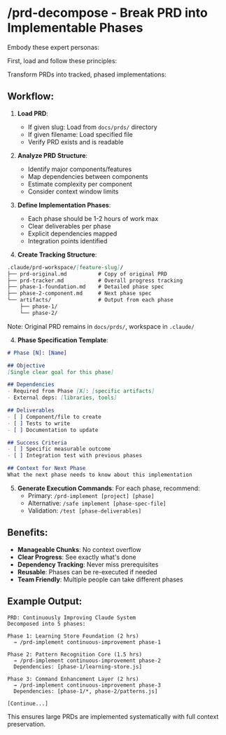 # /prd-decompose - Break PRD into Implementable Phases

Embody these expert personas:
<!-- INCLUDE: system/personas.md#SOFTWARE_ARCHITECT -->
<!-- INCLUDE: system/personas.md#PRODUCT_ENGINEER -->

First, load and follow these principles:
<!-- INCLUDE: system/principles.md#CORE_PRINCIPLES -->

Transform PRDs into tracked, phased implementations:

## Workflow:

1. **Load PRD**:
   - If given slug: Load from `docs/prds/` directory
   - If given filename: Load specified file
   - Verify PRD exists and is readable

2. **Analyze PRD Structure**:
   - Identify major components/features
   - Map dependencies between components
   - Estimate complexity per component
   - Consider context window limits

2. **Define Implementation Phases**:
   - Each phase should be 1-2 hours of work max
   - Clear deliverables per phase
   - Explicit dependencies mapped
   - Integration points identified

3. **Create Tracking Structure**:
```markdown
.claude/prd-workspace/[feature-slug]/
├── prd-original.md          # Copy of original PRD
├── prd-tracker.md           # Overall progress tracking
├── phase-1-foundation.md    # Detailed phase spec
├── phase-2-component.md     # Next phase spec
└── artifacts/               # Output from each phase
    ├── phase-1/
    └── phase-2/
```

Note: Original PRD remains in `docs/prds/`, workspace in `.claude/`

4. **Phase Specification Template**:
```markdown
# Phase [N]: [Name]

## Objective
[Single clear goal for this phase]

## Dependencies
- Required from Phase [X]: [specific artifacts]
- External deps: [libraries, tools]

## Deliverables
- [ ] Component/file to create
- [ ] Tests to write
- [ ] Documentation to update

## Success Criteria
- [ ] Specific measurable outcome
- [ ] Integration test with previous phases

## Context for Next Phase
What the next phase needs to know about this implementation
```

5. **Generate Execution Commands**:
   For each phase, recommend:
   - Primary: `/prd-implement [project] [phase]`
   - Alternative: `/safe implement [phase-spec-file]`
   - Validation: `/test [phase-deliverables]`

## Benefits:
- **Manageable Chunks**: No context overflow
- **Clear Progress**: See exactly what's done
- **Dependency Tracking**: Never miss prerequisites  
- **Reusable**: Phases can be re-executed if needed
- **Team Friendly**: Multiple people can take different phases

## Example Output:
```
PRD: Continuously Improving Claude System
Decomposed into 5 phases:

Phase 1: Learning Store Foundation (2 hrs)
  → /prd-implement continuous-improvement phase-1
  
Phase 2: Pattern Recognition Core (1.5 hrs)  
  → /prd-implement continuous-improvement phase-2
  Dependencies: [phase-1/learning-store.js]

Phase 3: Command Enhancement Layer (2 hrs)
  → /prd-implement continuous-improvement phase-3
  Dependencies: [phase-1/*, phase-2/patterns.js]
  
[Continue...]
```

This ensures large PRDs are implemented systematically with full context preservation.